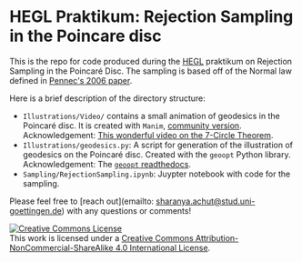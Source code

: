 # HEGL Praktikum: Rejection Sampling in the Poincare disc

This is the repo for code produced during the [HEGL](https://hegl.mathi.uni-heidelberg.de) praktikum on Rejection Sampling in the Poincaré Disc. The sampling is based off of the Normal law defined in [Pennec's 2006 paper](https://hal.inria.fr/inria-00614994/document).

Here is a brief description of the directory structure: 

- `Illustrations/Video/` contains a small animation of geodesics in the Poincaré disc. It is created with `Manim`, [community version](https://github.com/manimCommunity/manim). Acknowledgement: [This wonderful video on the 7-Circle Theorem](https://www.youtube.com/watch?v=m9v0h2ibYpo).
- `Illustrations/geodesics.py`: A script for generation of the illustration of geodesics on the Poincaré disc. Created with the `geoopt` Python library. Acknowledgement: The [`geoopt` readthedocs](https://geoopt.readthedocs.io/en/latest/extended/stereographic.html). 
- `Sampling/RejectionSampling.ipynb`: Juypter notebook with code for the sampling. 

Please feel free to [reach out](emailto: sharanya.achut@stud.uni-goettingen.de) with any questions or comments!  

<a rel="license" href="http://creativecommons.org/licenses/by-nc-sa/4.0/"><img alt="Creative Commons License" style="border-width:0" src="https://i.creativecommons.org/l/by-nc-sa/4.0/80x15.png" /></a><br />This work is licensed under a <a rel="license" href="http://creativecommons.org/licenses/by-nc-sa/4.0/">Creative Commons Attribution-NonCommercial-ShareAlike 4.0 International License</a>.
